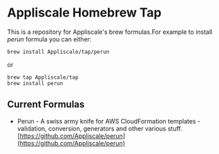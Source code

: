 # Appliscale Homebrew Tap

This is a repository for Appliscale's brew formulas.For example to install *perun* formula you can
either:

```
brew install Appliscale/tap/perun
```
or
```
brew tap Appliscale/tap
brew install perun
```

## Current Formulas

* Perun - A swiss army knife for AWS CloudFormation templates - validation, conversion, generators and other various stuff. [https://github.com/Appliscale/perun](https://github.com/Appliscale/perun)
